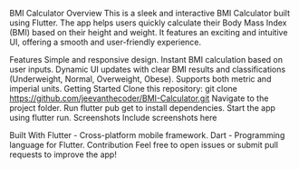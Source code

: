 BMI Calculator
Overview
This is a sleek and interactive BMI Calculator built using Flutter. The app helps users quickly calculate their Body Mass Index (BMI) based on their height and weight. It features an exciting and intuitive UI, offering a smooth and user-friendly experience.

Features
Simple and responsive design.
Instant BMI calculation based on user inputs.
Dynamic UI updates with clear BMI results and classifications (Underweight, Normal, Overweight, Obese).
Supports both metric and imperial units.
Getting Started
Clone this repository: git clone https://github.com/jeevanthecoder/BMI-Calculator.git
Navigate to the project folder.
Run flutter pub get to install dependencies.
Start the app using flutter run.
Screenshots
Include screenshots here

Built With
Flutter - Cross-platform mobile framework.
Dart - Programming language for Flutter.
Contribution
Feel free to open issues or submit pull requests to improve the app!
